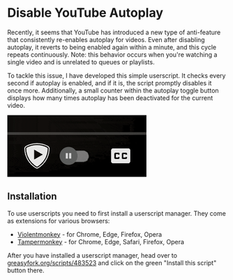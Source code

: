 # Disable YouTube Autoplay

Recently, it seems that YouTube has introduced a new type of anti-feature that consistently re-enables autoplay for videos. Even after disabling autoplay, it reverts to being enabled again within a minute, and this cycle repeats continuously. Note: this behavior occurs when you're watching a single video and is unrelated to queues or playlists.

To tackle this issue, I have developed this simple userscript. It checks every second if autoplay is enabled, and if it is, the script promptly disables it once more. Additionally, a small counter within the autoplay toggle button displays how many times autoplay has been deactivated for the current video.

<img width="319" alt="Demo GIF" src="https://raw.githubusercontent.com/tadwohlrapp/disable-youtube-autoplay/main/demo.gif">

## Installation

To use userscripts you need to first install a userscript manager. They come as extensions for various browsers:

- [Violentmonkey](https://violentmonkey.github.io/) - for Chrome, Edge, Firefox, Opera
- [Tampermonkey](https://tampermonkey.net/) - for Chrome, Edge, Safari, Firefox, Opera

After you have installed a userscript manager, head over to [greasyfork.org/scripts/483523](https://greasyfork.org/scripts/483523) and click on the green "Install this script" button there.
